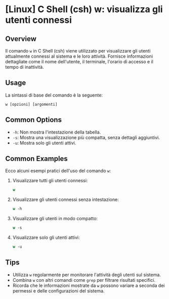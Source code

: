 # [Linux] C Shell (csh) w: visualizza gli utenti connessi

## Overview
Il comando `w` in C Shell (csh) viene utilizzato per visualizzare gli utenti attualmente connessi al sistema e le loro attività. Fornisce informazioni dettagliate come il nome dell'utente, il terminale, l'orario di accesso e il tempo di inattività.

## Usage
La sintassi di base del comando è la seguente:

```
w [opzioni] [argomenti]
```

## Common Options
- `-h`: Non mostra l'intestazione della tabella.
- `-s`: Mostra una visualizzazione più compatta, senza dettagli aggiuntivi.
- `-u`: Mostra solo gli utenti attivi.

## Common Examples
Ecco alcuni esempi pratici dell'uso del comando `w`:

1. Visualizzare tutti gli utenti connessi:
   ```csh
   w
   ```

2. Visualizzare gli utenti connessi senza intestazione:
   ```csh
   w -h
   ```

3. Visualizzare gli utenti in modo compatto:
   ```csh
   w -s
   ```

4. Visualizzare solo gli utenti attivi:
   ```csh
   w -u
   ```

## Tips
- Utilizza `w` regolarmente per monitorare l'attività degli utenti sul sistema.
- Combina `w` con altri comandi come `grep` per filtrare risultati specifici.
- Ricorda che le informazioni mostrate da `w` possono variare a seconda dei permessi e delle configurazioni del sistema.